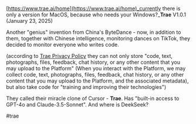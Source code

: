 <!--
date: 2025-01-25T12:26:05
-->

[https://www.trae.ai/home](https://www.trae.ai/home)_currently there is only a version for MacOS, because who needs your Windows?_**Trae**  V1.0.1 (January 23, 2025)

Another "genius" invention from China's ByteDance - now, in addition to them, together with Chinese intelligence, monitoring dances on TikTok, they decided to monitor everyone who writes code.

(according to [Trae Privacy Policy](https://www.trae.ai/privacy-policy)  they can not only store "code, text, photographs, files, feedback, chat history, or any other content that you may upload to the Platform" (When you interact with the Platform, we may collect code, text, photographs, files, feedback, chat history, or any other content that you may upload to the Platform, and the associated metadata), but also take code for "training and improving their technologies")

They called their miracle clone of Cursor - **Trae**.
Has "built-in access to GPT-4o and Claude-3.5-Sonnet". And where is DeekSeek?


 #trae